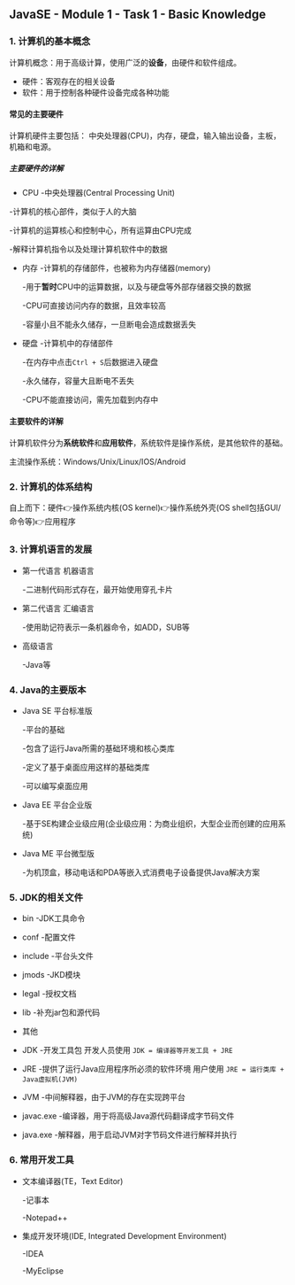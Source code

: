 ## JavaSE - Module 1 - Task 1 - Basic Knowledge

### 1. 计算机的基本概念

计算机概念：用于高级计算，使用广泛的**设备**，由硬件和软件组成。

* 硬件：客观存在的相关设备
* 软件：用于控制各种硬件设备完成各种功能

#### 常见的主要硬件

计算机硬件主要包括： 中央处理器(CPU)，内存，硬盘，输入输出设备，主板，机箱和电源。

##### 主要硬件的详解

* CPU -中央处理器(Central Processing Unit)

 -计算机的核心部件，类似于人的大脑
 
 -计算机的运算核心和控制中心，所有运算由CPU完成 
 
 -解释计算机指令以及处理计算机软件中的数据

* 内存 -计算机的存储部件，也被称为内存储器(memory)

  -用于**暂时**CPU中的运算数据，以及与硬盘等外部存储器交换的数据
  
  -CPU可直接访问内存的数据，且效率较高 

  -容量小且不能永久储存，一旦断电会造成数据丢失

* 硬盘 -计算机中的存储部件

  -在内存中点击`Ctrl + S`后数据进入硬盘

  -永久储存，容量大且断电不丢失
  
  -CPU不能直接访问，需先加载到内存中

#### 主要软件的详解

计算机软件分为**系统软件**和**应用软件**，系统软件是操作系统，是其他软件的基础。

主流操作系统：Windows/Unix/Linux/IOS/Android

### 2. 计算机的体系结构

自上而下：硬件👉操作系统内核(OS kernel)👉操作系统外壳(OS shell包括GUI/命令等)👉应用程序

### 3. 计算机语言的发展

* 第一代语言 机器语言

  -二进制代码形式存在，最开始使用穿孔卡片
  
* 第二代语言 汇编语言

  -使用助记符表示一条机器命令，如ADD，SUB等
  
* 高级语言

  -Java等
  
### 4. Java的主要版本

* Java SE 平台标准版
  
  -平台的基础
  
  -包含了运行Java所需的基础环境和核心类库
  
  -定义了基于桌面应用这样的基础类库
  
  -可以编写桌面应用
  
* Java EE 平台企业版

  -基于SE构建企业级应用(企业级应用：为商业组织，大型企业而创建的应用系统)
  
* Java ME 平台微型版

  -为机顶盒，移动电话和PDA等嵌入式消费电子设备提供Java解决方案
  
### 5. JDK的相关文件

* bin -JDK工具命令
  
* conf -配置文件
  
* include -平台头文件
  
* jmods -JKD模块
  
* legal -授权文档

* lib -补充jar包和源代码
       
* 其他
  
* JDK -开发工具包 开发人员使用 `JDK = 编译器等开发工具 + JRE`
* JRE -提供了运行Java应用程序所必须的软件环境 用户使用 `JRE = 运行类库 + Java虚拟机(JVM)`
* JVM -中间解释器，由于JVM的存在实现跨平台
* javac.exe -编译器，用于将高级Java源代码翻译成字节码文件
* java.exe -解释器，用于启动JVM对字节码文件进行解释并执行

### 6. 常用开发工具

* 文本编译器(TE，Text Editor)

  -记事本
  
  -Notepad++
  
* 集成开发环境(IDE, Integrated Development Environment)

  -IDEA
  
  -MyEclipse 
  





